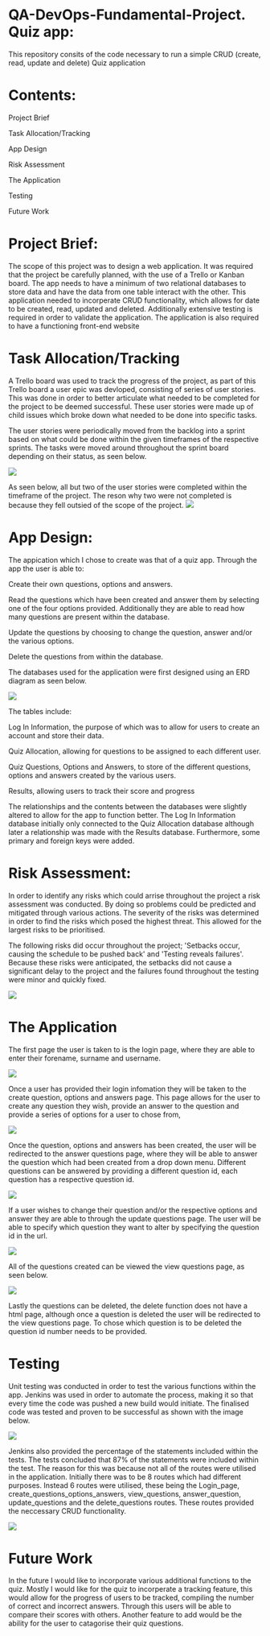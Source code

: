# QA-DevOps-Fundamental-Project. Quiz app:
This repository consits of the code necessary to run a simple CRUD (create, read, update and delete) Quiz application

# Contents:
Project Brief

Task Allocation/Tracking

App Design

Risk Assessment

The Application

Testing

Future Work

# Project Brief:
The scope of this project was to design a web application. It was required that the project be carefully planned, with the use of a Trello or Kanban board. The app needs to have a minimum of two relational databases to store data and have the data from one table interact with the other. This application needed to incorperate CRUD functionality, which allows for date to be created, read, updated and deleted. Additionally extensive testing is required in order to validate the application. The application is also required to have a functioning front-end website

# Task Allocation/Tracking
A Trello board was used to track the progress of the project, as part of this Trello board a user epic was devloped, consisting of series of user stories. This was done in order to better articulate what needed to be completed for the project to be deemed successful. These user stories were made up of child issues which broke down what needed to be done into specific tasks.

The user stories were periodically moved from the backlog into a sprint based on what could be done within the given timeframes of the respective sprints. The tasks were moved around throughout the sprint board depending on their status, as seen below.

![](TrelloBoardScreenShot.png)

As seen below, all but two of the user stories were completed within the timeframe of the project. The reson why two were not completed is because they fell outsied of the scope of the project.
![](CompletedChildIssues.png)

# App Design:
The appication which I chose to create was that of a quiz app. Through the app the user is able to:

Create their own questions, options and answers.

Read the questions which have been created and answer them by selecting one of the four options provided. Additionally they are able to read how many questions are present within the database.

Update the questions by choosing to change the question, answer and/or the various options.

Delete the questions from within the database.


The databases used for the application were first designed using an ERD diagram as seen below.

![](ERD1screenshot.png)

The tables include:

Log In Information, the purpose of which was to allow for users to create an account and store their data.

Quiz Allocation, allowing for questions to be assigned to each different user.

Quiz Questions, Options and Answers, to store of the different questions, options and answers created by the various users.

Results, allowing users to track their score and progress

The relationships and the contents between the databases were slightly altered to allow for the app to function better. The Log In Information database initially only connected to the Quiz Allocation database although later a relationship was made with the Results database. Furthermore, some primary and foreign keys were added.

# Risk Assessment:
In order to identify any risks which could arrise throughout the project a risk assessment was conducted. By doing so problems could be predicted and mitigated through various actions. 
The severity of the risks was determined in order to find the risks which posed the highest threat. This allowed for the largest risks to be prioritised.

The following risks did occur throughout the project; 'Setbacks occur, causing the schedule to be pushed back' and 'Testing reveals failures'. Because these risks were anticipated, the setbacks did not cause a significant delay to the project and the failures found throughout the testing were minor and quickly fixed.

![](RiskAsessment.png)

# The Application
The first page the user is taken to is the login page, where they are able to enter their forename, surname and username.

![](Login.png)

Once a user has provided their login infomation they will be taken to the create question, options and answers page. This page allows for the user to create any question they wish, provide an answer to the question and provide a series of options for a user to chose from,

![](CreatingQ.png)

Once the question, options and answers has been created, the user will be redirected to the answer questions page, where they will be able to answer the question which had been created from a drop down menu. Different questions can be answered by providing a different question id, each question has a respective question id.

![](AnsweringQ.png)

If a user wishes to change their question and/or the respective options and answer they are able to through the update questions page. The user will be able to specify which question they want to alter by specifying the question id in the url.

![](updatequestions.png)

All of the questions created can be viewed the view questions page, as seen below.

![](ViewingQ.png)

Lastly the questions can be deleted, the delete function does not have a html page, although once a question is deleted the user will be redirected to the view questions page. To chose which question is to be deleted the question id number needs to be provided.


# Testing
Unit testing was conducted in order to test the various functions within the app.
Jenkins was used in order to automate the process, making it so that every time the code was pushed a new build would initiate. The finalised code was tested and proven to be successful as shown with the image below.

![](JenkinsSuccessful.png)

Jenkins also provided the percentage of the statements included within the tests. The tests concluded that 87% of the statements were included within the test. The reason for this was because not all of the routes were utilised in the application. Initially there was to be 8 routes which had different purposes. Instead 6 routes were utilised, these being the Login_page, create_questions_options_answers, view_questions, answer_question, update_questions and the delete_questions routes. These routes provided the neccessary CRUD functionality.

![](JenkinsPercent.png)

# Future Work
In the future I would like to incorporate various additional functions to the quiz. Mostly I would like for the quiz to incorperate a tracking feature, this would allow for the progress of users to be tracked, compiling the number of correct and incorrect answers. Through this users will be able to compare their scores with others. Another feature to add would be the ability for the user to catagorise their quiz questions.
